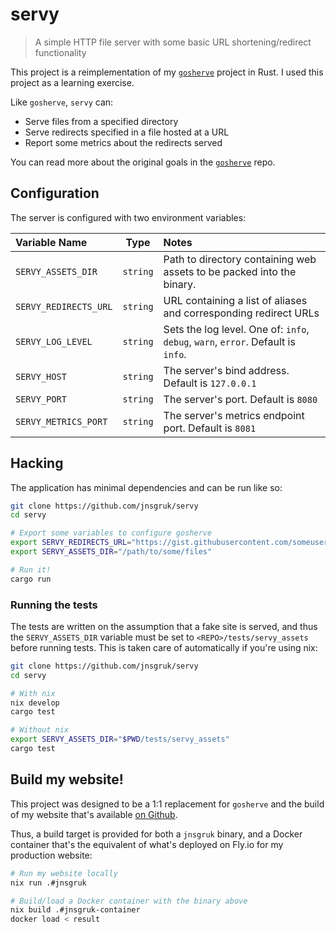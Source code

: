 # servy

> A simple HTTP file server with some basic URL shortening/redirect functionality

This project is a reimplementation of my [`gosherve`](https://github.com/jnsgruk/gosherve) project in Rust. I used this project as a learning exercise.

Like `gosherve`, `servy` can:

- Serve files from a specified directory
- Serve redirects specified in a file hosted at a URL
- Report some metrics about the redirects served

You can read more about the original goals in the [`gosherve`](https://github.com/jnsgruk/gosherve) repo.

## Configuration

The server is configured with two environment variables:

| Variable Name         |   Type   | Notes                                                                            |
| :-------------------- | :------: | :------------------------------------------------------------------------------- |
| `SERVY_ASSETS_DIR`    | `string` | Path to directory containing web assets to be packed into the binary.            |
| `SERVY_REDIRECTS_URL` | `string` | URL containing a list of aliases and corresponding redirect URLs                 |
| `SERVY_LOG_LEVEL`     | `string` | Sets the log level. One of: `info`, `debug`, `warn`, `error`. Default is `info`. |
| `SERVY_HOST`          | `string` | The server's bind address. Default is `127.0.0.1`                                |
| `SERVY_PORT`          | `string` | The server's port. Default is `8080`                                             |
| `SERVY_METRICS_PORT`  | `string` | The server's metrics endpoint port. Default is `8081`                            |

## Hacking

The application has minimal dependencies and can be run like so:

```bash
git clone https://github.com/jnsgruk/servy
cd servy

# Export some variables to configure gosherve
export SERVY_REDIRECTS_URL="https://gist.githubusercontent.com/someuser/somegisthash/raw"
export SERVY_ASSETS_DIR="/path/to/some/files"

# Run it!
cargo run
```

### Running the tests

The tests are written on the assumption that a fake site is served, and thus the `SERVY_ASSETS_DIR` variable must be set to `<REPO>/tests/servy_assets` before running tests. This is taken care of automatically if you're using nix:

```bash
git clone https://github.com/jnsgruk/servy
cd servy

# With nix
nix develop
cargo test

# Without nix
export SERVY_ASSETS_DIR="$PWD/tests/servy_assets"
cargo test
```

## Build my website!

This project was designed to be a 1:1 replacement for `gosherve` and the build of my website that's available [on Github](https://github.com/jnsgruk).

Thus, a build target is provided for both a `jnsgruk` binary, and a Docker container that's the equivalent of what's deployed on Fly.io for my production website:

```bash
# Run my website locally
nix run .#jnsgruk

# Build/load a Docker container with the binary above
nix build .#jnsgruk-container
docker load < result
```
